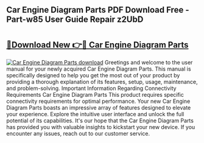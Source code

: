 ## Car Engine Diagram Parts PDF Download Free - Part-w85 User Guide Repair z2UbD

# <h2><a href="http://dfkfqj.blite.top/?on=Car+Engine+Diagram+Parts">🔗Download New 👉🔴 Car Engine Diagram Parts</a></h2>

[![Car Engine Diagram Parts download](https://i.imgur.com/lujVjoI.png)](http://dfkfqj.blite.top/?on=Car+Engine+Diagram+Parts)
Greetings and welcome to the user manual for your newly acquired Car Engine Diagram Parts. This manual is specifically designed to help you get the most out of your product by providing a thorough explanation of its features, setup, usage, maintenance, and problem-solving. Important Information Regarding Connectivity Requirements Car Engine Diagram Parts This product requires specific connectivity requirements for optimal performance. Your new Car Engine Diagram Parts boasts an impressive array of features designed to elevate your experience. Explore the intuitive user interface and unlock the full potential of its capabilities. It's our hope that the Car Engine Diagram Parts has provided you with valuable insights to kickstart your new device. If you encounter any issues, reach out to our customer service.
